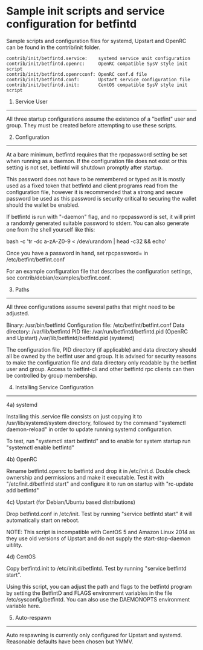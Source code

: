 Sample init scripts and service configuration for betfintd
==========================================================

Sample scripts and configuration files for systemd, Upstart and OpenRC
can be found in the contrib/init folder.

    contrib/init/betfintd.service:    systemd service unit configuration
    contrib/init/betfintd.openrc:     OpenRC compatible SysV style init script
    contrib/init/betfintd.openrcconf: OpenRC conf.d file
    contrib/init/betfintd.conf:       Upstart service configuration file
    contrib/init/betfintd.init:       CentOS compatible SysV style init script

1. Service User
---------------------------------

All three startup configurations assume the existence of a "betfint" user
and group.  They must be created before attempting to use these scripts.

2. Configuration
---------------------------------

At a bare minimum, betfintd requires that the rpcpassword setting be set
when running as a daemon.  If the configuration file does not exist or this
setting is not set, betfintd will shutdown promptly after startup.

This password does not have to be remembered or typed as it is mostly used
as a fixed token that betfintd and client programs read from the configuration
file, however it is recommended that a strong and secure password be used
as this password is security critical to securing the wallet should the
wallet be enabled.

If betfintd is run with "-daemon" flag, and no rpcpassword is set, it will
print a randomly generated suitable password to stderr.  You can also
generate one from the shell yourself like this:

bash -c 'tr -dc a-zA-Z0-9 < /dev/urandom | head -c32 && echo'

Once you have a password in hand, set rpcpassword= in /etc/betfint/betfint.conf

For an example configuration file that describes the configuration settings,
see contrib/debian/examples/betfint.conf.

3. Paths
---------------------------------

All three configurations assume several paths that might need to be adjusted.

Binary:              /usr/bin/betfintd
Configuration file:  /etc/betfint/betfint.conf
Data directory:      /var/lib/betfintd
PID file:            /var/run/betfintd/betfintd.pid (OpenRC and Upstart)
                     /var/lib/betfintd/betfintd.pid (systemd)

The configuration file, PID directory (if applicable) and data directory
should all be owned by the betfint user and group.  It is advised for security
reasons to make the configuration file and data directory only readable by the
betfint user and group.  Access to betfint-cli and other betfintd rpc clients
can then be controlled by group membership.

4. Installing Service Configuration
-----------------------------------

4a) systemd

Installing this .service file consists on just copying it to
/usr/lib/systemd/system directory, followed by the command
"systemctl daemon-reload" in order to update running systemd configuration.

To test, run "systemctl start betfintd" and to enable for system startup run
"systemctl enable betfintd"

4b) OpenRC

Rename betfintd.openrc to betfintd and drop it in /etc/init.d.  Double
check ownership and permissions and make it executable.  Test it with
"/etc/init.d/betfintd start" and configure it to run on startup with
"rc-update add betfintd"

4c) Upstart (for Debian/Ubuntu based distributions)

Drop betfintd.conf in /etc/init.  Test by running "service betfintd start"
it will automatically start on reboot.

NOTE: This script is incompatible with CentOS 5 and Amazon Linux 2014 as they
use old versions of Upstart and do not supply the start-stop-daemon uitility.

4d) CentOS

Copy betfintd.init to /etc/init.d/betfintd. Test by running "service betfintd start".

Using this script, you can adjust the path and flags to the betfintd program by
setting the BetfintD and FLAGS environment variables in the file
/etc/sysconfig/betfintd. You can also use the DAEMONOPTS environment variable here.

5. Auto-respawn
-----------------------------------

Auto respawning is currently only configured for Upstart and systemd.
Reasonable defaults have been chosen but YMMV.
